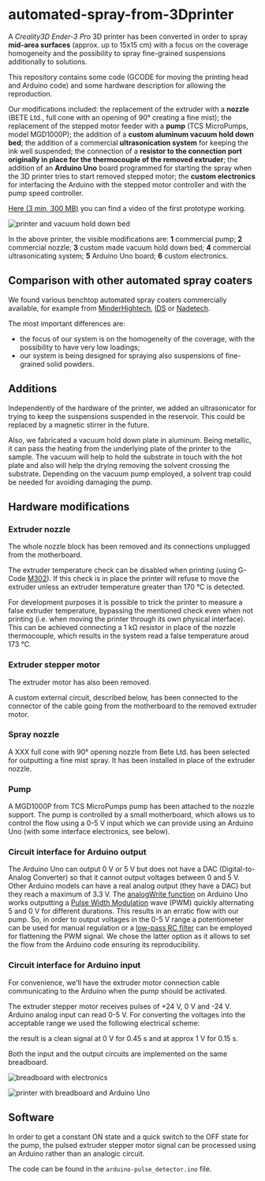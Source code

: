 # automated-spray-from-3Dprinter
A *Creality3D Ender-3 Pro* 3D printer has been converted in order to spray **mid-area surfaces** (approx. up to 15x15 cm) with a focus on the coverage homogeneity and the possibility to spray fine-grained suspensions additionally to solutions.

This repository contains some code (GCODE for moving the printing head and Arduino code) and some hardware description for allowing the reproduction.

Our modifications included: the replacement of the extruder with a **nozzle** (BETE Ltd., full cone with an opening of 90° creating a fine mist); the replacement of the stepped motor feeder with a **pump** (TCS MicroPumps, model MGD1000P); the addition of a **custom aluminum vacuum hold down bed**; the addition of a commercial **ultrasonication system** for keeping the ink well suspended; the connection of a **resistor to the connection port originally in place for the thermocouple of the removed extruder**; the addition of an **Arduino Uno** board programmed for starting the spray when the 3D printer tries to start removed stepped motor; the **custom electronics** for interfacing the Arduino with the stepped motor controller and with the pump speed controller.

[Here (3 min, 300 MB)](https://uz.sns.it/~ilario/VID_20210902_151558.mp4) you can find a video of the first prototype working.

![printer and vacuum hold down bed](20221124_123430-annotated.jpg)

In the above printer, the visible modifications are: **1** commercial pump; **2** commercial nozzle; **3** custom made vacuum hold down bed; **4** commercial ultrasonicating system; **5** Arduino Uno board; **6** custom electronics.

## Comparison with other automated spray coaters

We found various benchtop automated spray coaters commercially available, for example from [MinderHightech](https://minder-hightech.en.made-in-china.com/product/MFWTIpzZrRVC/China-Small-Size-Hardware-Electronic-Plastic-Toy-Automatic-Spray-Painting-Machine.html), [IDS](https://www.idsnm.com/products/) or [Nadetech](https://nadetech.com/products/spray-coating).

The most important differences are:

* the focus of our system is on the homogeneity of the coverage, with the possibility to have very low loadings;
* our system is being designed for spraying also suspensions of fine-grained solid powders.

## Additions

Independently of the hardware of the printer, we added an ultrasonicator for trying to keep the suspensions suspended in the reservoir. This could be replaced by a magnetic stirrer in the future.

Also, we fabricated a vacuum hold down plate in aluminum. Being metallic, it can pass the heating from the underlying plate of the printer to the sample. The vacuum will help to hold the substrate in touch with the hot plate and also will help the drying removing the solvent crossing the substrate. Depending on the vacuum pump employed, a solvent trap could be needed for avoiding damaging the pump.

## Hardware modifications

### Extruder nozzle

The whole nozzle block has been removed and its connections unplugged from the motherboard.

The extruder temperature check can be disabled when printing (using G-Code [M302](https://marlinfw.org/docs/gcode/M302.html)). If this check is in place the printer will refuse to move the extruder unless an extruder temperature greater than 170 °C is detected.

For development purposes it is possible to trick the printer to measure a false extruder temperature, bypassing the mentioned check even when not printing (i.e. when moving the printer through its own physical interface). This can be achieved connecting a 1 kΩ resistor in place of the nozzle thermocouple, which results in the system read a false temperature aroud 173 °C.

### Extruder stepper motor

The extruder motor has also been removed.

A custom external circuit, described below, has been connected to the connector of the cable going from the motherboard to the removed extruder motor.

### Spray nozzle

A XXX full cone with 90° opening nozzle from Bete Ltd. has been selected for outputting a fine mist spray. It has been installed in place of the extruder nozzle.

### Pump

A MGD1000P from TCS MicroPumps pump has been attached to the nozzle support. The pump is controlled by a small motherboard, which allows us to control the flow using a 0-5 V input which we can provide using an Arduino Uno (with some interface electronics, see below).

### Circuit interface for Arduino output

The Arduino Uno can output 0 V or 5 V but does not have a DAC (Digital-to-Analog Converter) so that it cannot output voltages between 0 and 5 V.
Other Arduino models can have a real analog output (they have a DAC) but they reach a maximum of 3.3 V.
The [analogWrite function](https://www.arduino.cc/reference/en/language/functions/analog-io/analogwrite/) on Arduino Uno works outputting a [Pulse Width Modulation](https://www.arduino.cc/en/Tutorial/Foundations/PWM) wave (PWM) quickly alternating 5 and 0 V for different durations. This results in an erratic flow with our pump. So, in order to output voltages in the 0-5 V range a potentiometer can be used for manual regulation or a [low-pass RC filter](https://en.wikipedia.org/wiki/Low-pass_filter#RC_filter) can be employed for flattening the PWM signal. We chose the latter option as it allows to set the flow from the Arduino code ensuring its reproducibility.

### Circuit interface for Arduino input

For convenience, we'll have the extruder motor connection cable communicating to the Arduino when the pump should be activated.

The extruder stepper motor receives pulses of +24 V, 0 V and -24 V. Arduino analog input can read 0-5 V. For converting the voltages into the acceptable range we used the following electrical scheme:


the result is a clean signal at 0 V for 0.45 s and at approx 1 V for 0.15 s.

Both the input and the output circuits are implemented on the same breadboard.

![breadboard with electronics](IMG_20211112_115941.jpg)

![printer with breadboard and Arduino Uno](IMG_20211112_115950-annotated.jpg)

## Software

In order to get a constant ON state and a quick switch to the OFF state for the pump, the pulsed extruder stepper motor signal can be processed using an Arduino rather than an analogic circuit.

The code can be found in the `arduino-pulse_detector.ino` file.
